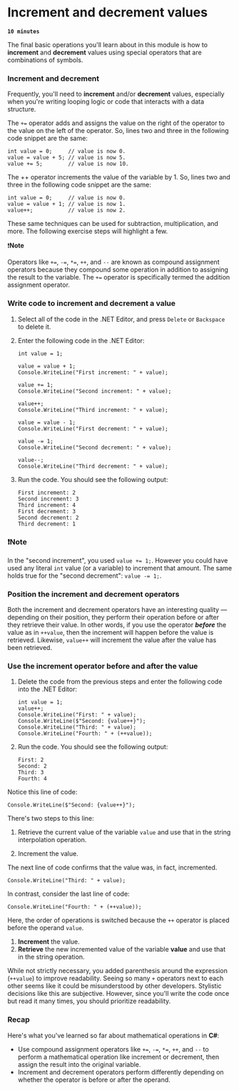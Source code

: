 # Increment and decrement values

**`10 minutes`**

The final basic operations you'll learn about in this module is how to **increment** and **decrement** values using special operators that are combinations of symbols.

### Increment and decrement

Frequently, you'll need to **increment** and/or **decrement** values, especially when you're writing looping logic or code that interacts with a data structure.


The `+=` operator adds and assigns the value on the right of the operator to the value on the left of the operator. So, lines two and three in the following code snippet are the same:

```
int value = 0;     // value is now 0.
value = value + 5; // value is now 5.
value += 5;        // value is now 10.
```

The ++ operator increments the value of the variable by 1. So, lines two and three in the following code snippet are the same:

```
int value = 0;     // value is now 0.
value = value + 1; // value is now 1.
value++;           // value is now 2.
```

These same techniques can be used for subtraction, multiplication, and more. The following exercise steps will highlight a few.

❗**Note**

Operators like `+=`, `-=`, `*=`, `++`, and `--` are known as compound assignment operators because they compound some operation in addition to assigning the result to the variable. The `+=` operator is specifically termed the addition assignment operator.

### Write code to increment and decrement a value

1. Select all of the code in the .NET Editor, and press `Delete` or `Backspace` to delete it.

2. Enter the following code in the .NET Editor:

     ```
     int value = 1;

     value = value + 1;
     Console.WriteLine("First increment: " + value);

     value += 1;
     Console.WriteLine("Second increment: " + value);

     value++;
     Console.WriteLine("Third increment: " + value);

     value = value - 1;
     Console.WriteLine("First decrement: " + value);

     value -= 1;
     Console.WriteLine("Second decrement: " + value);

     value--;
     Console.WriteLine("Third decrement: " + value);
     ```

3. Run the code. You should see the following output:

     ```
     First increment: 2
     Second increment: 3
     Third increment: 4
     First decrement: 3
     Second decrement: 2
     Third decrement: 1
     ```

### ❗Note

In the "second increment", you used `value += 1;`. However you could have used any literal `int` value (or a variable) to increment that amount. The same holds true for the "second decrement": `value -= 1;`.

### Position the increment and decrement operators

Both the increment and decrement operators have an interesting quality — depending on their position, they perform their operation before or after they retrieve their value. In other words, if you use the operator ***before*** the value as in `++value`, then the increment will happen before the value is retrieved. Likewise, `value++` will increment the value after the value has been retrieved.

### Use the increment operator before and after the value

1. Delete the code from the previous steps and enter the following code into the .NET Editor:

     ```
     int value = 1;
     value++;
     Console.WriteLine("First: " + value);
     Console.WriteLine($"Second: {value++}");
     Console.WriteLine("Third: " + value);
     Console.WriteLine("Fourth: " + (++value));
     ```

2. Run the code. You should see the following output:

     ```
     First: 2
     Second: 2
     Third: 3
     Fourth: 4
     ```

Notice this line of code:

```
Console.WriteLine($"Second: {value++}");
```

There's two steps to this line:

1. Retrieve the current value of the variable `value` and use that in the string interpolation operation.

2. Increment the value.

The next line of code confirms that the value was, in fact, incremented.

```
Console.WriteLine("Third: " + value);
```

In contrast, consider the last line of code:

```
Console.WriteLine("Fourth: " + (++value));
```

Here, the order of operations is switched because the `++` operator is placed before the operand `value`.

1. **Increment** the value.
2. **Retrieve** the new incremented value of the variable **value** and use that in the string operation.

While not strictly necessary, you added parenthesis around the expression (`++value`) to improve readability. Seeing so many `+` operators next to each other seems like it could be misunderstood by other developers. Stylistic decisions like this are subjective. However, since you'll write the code once but read it many times, you should prioritize readability.

### Recap

Here's what you've learned so far about mathematical operations in **C#**:

- Use compound assignment operators like `+=`, `-=`, `*=`, `++`, and `--` to perform a mathematical operation like increment or decrement, then assign the result into the original variable.
- Increment and decrement operators perform differently depending on whether the operator is before or after the operand.